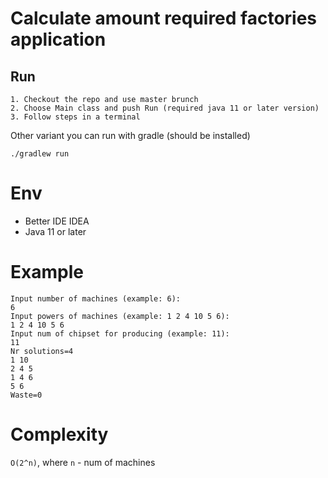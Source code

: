 # Calculate amount required factories application

## Run

```
1. Checkout the repo and use master brunch
2. Choose Main class and push Run (required java 11 or later version)
3. Follow steps in a terminal
```

Other variant you can run with gradle (should be installed)

```
./gradlew run
```

# Env

- Better IDE IDEA
- Java 11 or later

# Example

```
Input number of machines (example: 6):
6
Input powers of machines (example: 1 2 4 10 5 6):
1 2 4 10 5 6
Input num of chipset for producing (example: 11):
11
Nr solutions=4
1 10
2 4 5
1 4 6
5 6
Waste=0
```

# Complexity

`O(2^n)`, where `n` - num of machines